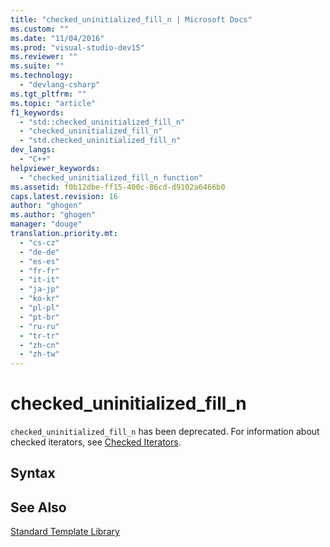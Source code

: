 ```yaml
---
title: "checked_uninitialized_fill_n | Microsoft Docs"
ms.custom: ""
ms.date: "11/04/2016"
ms.prod: "visual-studio-dev15"
ms.reviewer: ""
ms.suite: ""
ms.technology: 
  - "devlang-csharp"
ms.tgt_pltfrm: ""
ms.topic: "article"
f1_keywords: 
  - "std::checked_uninitialized_fill_n"
  - "checked_uninitialized_fill_n"
  - "std.checked_uninitialized_fill_n"
dev_langs: 
  - "C++"
helpviewer_keywords: 
  - "checked_uninitialized_fill_n function"
ms.assetid: f0b12dbe-ff15-400c-86cd-d9102a6466b0
caps.latest.revision: 16
author: "ghogen"
ms.author: "ghogen"
manager: "douge"
translation.priority.mt: 
  - "cs-cz"
  - "de-de"
  - "es-es"
  - "fr-fr"
  - "it-it"
  - "ja-jp"
  - "ko-kr"
  - "pl-pl"
  - "pt-br"
  - "ru-ru"
  - "tr-tr"
  - "zh-cn"
  - "zh-tw"
---
```

# checked_uninitialized_fill_n
`checked_uninitialized_fill_n` has been deprecated. For information about checked iterators, see [Checked Iterators](/visual-cpp/standard-library/checked-iterators).  
  
## Syntax  
  
## See Also  
 [Standard Template Library](../misc/standard-template-library.md)